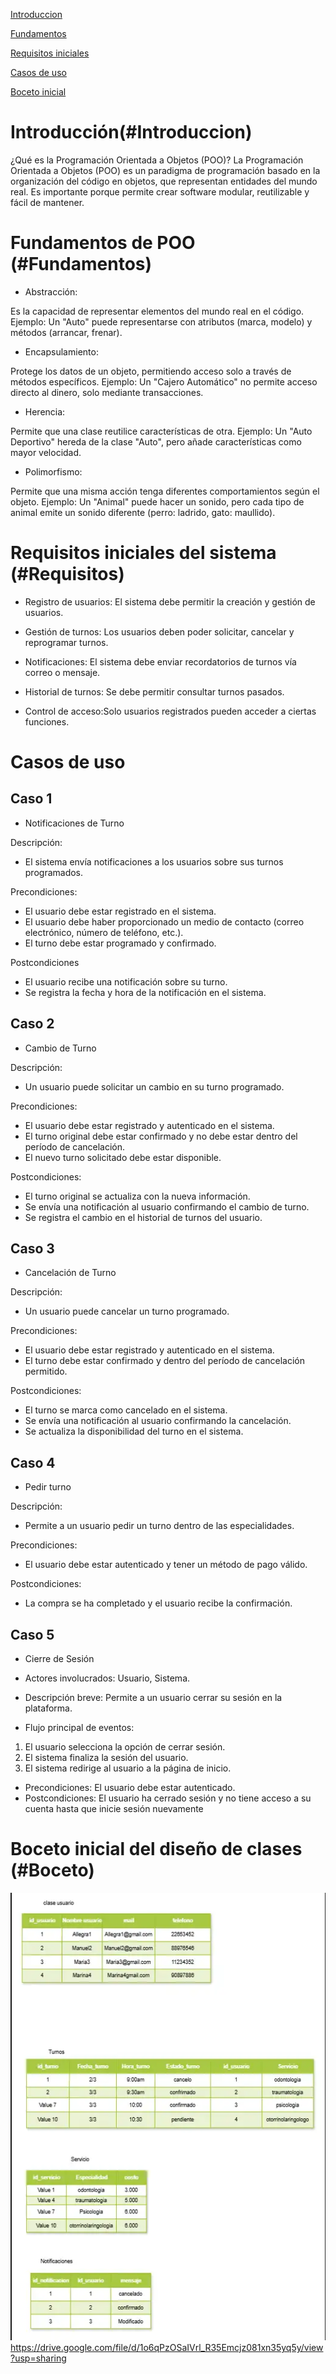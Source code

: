 
 [Introduccion](#introduccion)
 
 [Fundamentos](#Fundamentos)
 
 [Requisitos iniciales](#Requisitos)
 
 [Casos de uso](#casos)
 
 [Boceto inicial](#Boceto)

# Introducción(#Introduccion)


¿Qué es la Programación Orientada a Objetos (POO)?
La Programación Orientada a Objetos (POO) es un paradigma de programación basado en la organización del código en objetos, que representan entidades del mundo real.
Es importante porque permite crear software modular, reutilizable y fácil de mantener.

# Fundamentos de POO (#Fundamentos)

- Abstracción:
  
Es la capacidad de representar elementos del mundo real en el código.
Ejemplo: Un "Auto" puede representarse con atributos (marca, modelo) y métodos (arrancar, frenar).

- Encapsulamiento:
  
Protege los datos de un objeto, permitiendo acceso solo a través de métodos específicos.
Ejemplo: Un "Cajero Automático" no permite acceso directo al dinero, solo mediante transacciones.

- Herencia:
  
Permite que una clase reutilice características de otra.
Ejemplo: Un "Auto Deportivo" hereda de la clase "Auto", pero añade características como mayor velocidad.

- Polimorfismo:

Permite que una misma acción tenga diferentes comportamientos según el objeto.
Ejemplo: Un "Animal" puede hacer un sonido, pero cada tipo de animal emite un sonido diferente (perro: ladrido, gato: maullido).


# Requisitos iniciales del sistema (#Requisitos)
- Registro de usuarios: El sistema debe permitir la creación y gestión de usuarios.

- Gestión de turnos: Los usuarios deben poder solicitar, cancelar y reprogramar turnos.

- Notificaciones: El sistema debe enviar recordatorios de turnos vía correo o mensaje.

- Historial de turnos: Se debe permitir consultar turnos pasados.

- Control de acceso:Solo usuarios registrados pueden acceder a ciertas funciones.
# Casos de uso
 ## Caso 1
 - Notificaciones de Turno
   
Descripción:

- El sistema envía notificaciones a los usuarios sobre sus turnos programados.

 Precondiciones:
 
  - El usuario debe estar registrado en el sistema.
  - El usuario debe haber proporcionado un medio de contacto (correo electrónico, número de teléfono, etc.).
  - El turno debe estar programado y confirmado.

 Postcondiciones

   - El usuario recibe una notificación sobre su turno.
   - Se registra la fecha y hora de la notificación en el sistema.


## Caso 2
 - Cambio de Turno
 
Descripción:
 - Un usuario puede solicitar un cambio en su turno programado.

 Precondiciones:
 
  - El usuario debe estar registrado y autenticado en el sistema.
  - El turno original debe estar confirmado y no debe estar dentro del período de cancelación.
  - El nuevo turno solicitado debe estar disponible.

 Postcondiciones:
 
  - El turno original se actualiza con la nueva información.
  - Se envía una notificación al usuario confirmando el cambio de turno.
  - Se registra el cambio en el historial de turnos del usuario.

## Caso 3

- Cancelación de Turno
  
Descripción:

  - Un usuario puede cancelar un turno programado.

 Precondiciones:
 
  - El usuario debe estar registrado y autenticado en el sistema.
  - El turno debe estar confirmado y dentro del período de cancelación permitido.

 Postcondiciones:
 
  - El turno se marca como cancelado en el sistema.
  - Se envía una notificación al usuario confirmando la cancelación.
  - Se actualiza la disponibilidad del turno en el sistema.

 ## Caso 4
  - Pedir turno
  
 Descripción: 
 
   - Permite a un usuario pedir un turno dentro de las especialidades.

 Precondiciones:
   - El usuario debe estar autenticado y tener un método de pago válido.
     
 Postcondiciones:
 
   - La compra se ha completado y el usuario recibe la confirmación.

## Caso 5
 - Cierre de Sesión
   
- Actores involucrados: Usuario, Sistema.
- Descripción breve: Permite a un usuario cerrar su sesión en la plataforma.
- Flujo principal de eventos:
1. El usuario selecciona la opción de cerrar sesión.
2. El sistema finaliza la sesión del usuario.
3. El sistema redirige al usuario a la página de inicio.
- Precondiciones: El usuario debe estar autenticado.
- Postcondiciones: El usuario ha cerrado sesión y no tiene acceso a su cuenta hasta que inicie sesión nuevamente
  
# Boceto inicial del diseño de clases (#Boceto)

![](boceto.png)
https://drive.google.com/file/d/1o6qPzOSaIVrl_R35Emcjz081xn35yq5y/view?usp=sharing

